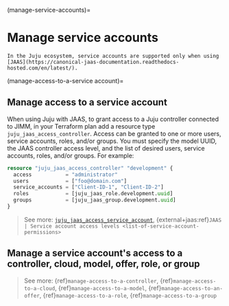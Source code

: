 (manage-service-accounts)=
# Manage service accounts

```{note}
In the Juju ecosystem, service accounts are supported only when using [JAAS](https://canonical-jaas-documentation.readthedocs-hosted.com/en/latest/).
```


(manage-access-to-a-service account)=
## Manage access to a service account

When using Juju with JAAS, to grant access to a Juju controller connected to JIMM, in your Terraform plan add a resource type `juju_jaas_access_controller`. Access can be granted to one or more users, service accounts, roles, and/or groups. You must specify the model UUID, the JAAS controller access level, and the list of desired users, service accounts, roles, and/or groups. For example:

```terraform
resource "juju_jaas_access_controller" "development" {
  access           = "administrator"
  users            = ["foo@domain.com"]
  service_accounts = ["Client-ID-1", "Client-ID-2"]
  roles            = [juju_jaas_role.development.uuid]
  groups           = [juju_jaas_group.development.uuid]
}
```

> See more: [`juju_jaas_access_service_account`](https://registry.terraform.io/providers/juju/juju/latest/docs/resources/jaas_access_service_account), {external+jaas:ref}`JAAS | Service account access levels <list-of-service-account-permissions>`

## Manage a service account's access to a controller, cloud, model, offer, role, or group

> See more: {ref}`manage-access-to-a-controller`, {ref}`manage-access-to-a-cloud`, {ref}`manage-access-to-a-model`, {ref}`manage-access-to-an-offer`, {ref}`manage-access-to-a-role`, {ref}`manage-access-to-a-group`